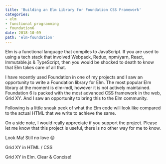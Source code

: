 ```yaml
---
title: 'Building an Elm Library for Foundation CSS Framework'
categories:
- elm
- functional programming
- foundation6
date: 2018-10-09
path: 'elm-foundation'
---
```


Elm is a functional language that compiles to JavaScript. If you are used to using a tech stack that involved Webpack, 
Redux, npm/yarn, React, Immutable.js & TypeScript, then you would be shocked to death to know that Elm takes care of all
that.

I have recently used Foundation in one of my projects and I saw an opportunity to write a Foundation library for Elm. The most 
popular Elm library at the moment is elm-mdl, however it is not actively maintained. Foundation 6 is packed with the most
advanced CSS framework in the web, Grid XY. And I saw an opportunity to bring this to the Elm community.

Following is a little sneak peek of what the Elm code will look like compared to the actual HTML that we write to
achieve the same.  

On a side note, I would really appreciate if you support the project. Please let me know that this project is
useful, there is no other way for me to know. 

Look Ma! Still no love :cry:

Grid XY in HTML / CSS

Grid XY in Elm. Clear & Concise!